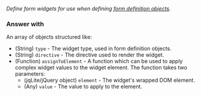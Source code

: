 *Define form widgets for use when defining
[form definition objects](guide/forms/#form-definition-objects).*

### Answer with

An array of objects structured like:

* (String) `type` - The widget type, used in form definition objects.
* (String) `directive` - The directive used to render the widget.
* (Function) `assignToElement` - A function which can be used to apply
  complex widget values to the widget element. The function takes two
  parameters:
    * (jqLite/jQuery object) `element` - The widget's wrapped DOM element.
    * (Any) `value` - The value to apply to the element.
